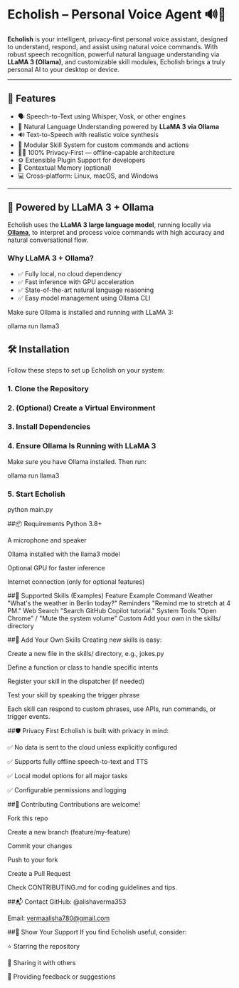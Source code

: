 # Echolish – Personal Voice Agent 🔊🧠

**Echolish** is your intelligent, privacy-first personal voice assistant, designed to understand, respond, and assist using natural voice commands. With robust speech recognition, powerful natural language understanding via **LLaMA 3 (Ollama)**, and customizable skill modules, Echolish brings a truly personal AI to your desktop or device.

---

## 🚀 Features

- 🗣️ Speech-to-Text using Whisper, Vosk, or other engines  
- 🤖 Natural Language Understanding powered by **LLaMA 3 via Ollama**  
- 🔊 Text-to-Speech with realistic voice synthesis  
- 🧩 Modular Skill System for custom commands and actions  
- 🕵️‍♂️ 100% Privacy-First — offline-capable architecture  
- ⚙️ Extensible Plugin Support for developers  
- 🧠 Contextual Memory (optional)  
- 💻 Cross-platform: Linux, macOS, and Windows  

---

## 🧠 Powered by LLaMA 3 + Ollama

Echolish uses the **LLaMA 3 large language model**, running locally via [**Ollama**](https://ollama.com), to interpret and process voice commands with high accuracy and natural conversational flow.

### Why LLaMA 3 + Ollama?

- ✅ Fully local, no cloud dependency  
- ✅ Fast inference with GPU acceleration  
- ✅ State-of-the-art natural language reasoning  
- ✅ Easy model management using Ollama CLI  

Make sure Ollama is installed and running with LLaMA 3:

ollama run llama3


## 🛠 Installation

Follow these steps to set up Echolish on your system:

### 1. Clone the Repository

### 2. (Optional) Create a Virtual Environment

### 3. Install Dependencies

### 4. Ensure Ollama Is Running with LLaMA 3
Make sure you have Ollama installed. Then run:

ollama run llama3

### 5. Start Echolish

python main.py


##📦 Requirements
Python 3.8+

A microphone and speaker

Ollama installed with the llama3 model

Optional GPU for faster inference

Internet connection (only for optional features)

##🔌 Supported Skills (Examples)
Feature	Example Command
Weather	"What's the weather in Berlin today?"
Reminders	"Remind me to stretch at 4 PM."
Web Search	"Search GitHub Copilot tutorial."
System Tools	"Open Chrome" / "Mute the system volume"
Custom	Add your own in the skills/ directory


##🧩 Add Your Own Skills
Creating new skills is easy:

Create a new file in the skills/ directory, e.g., jokes.py

Define a function or class to handle specific intents

Register your skill in the dispatcher (if needed)

Test your skill by speaking the trigger phrase

Each skill can respond to custom phrases, use APIs, run commands, or trigger events.



##🛡️ Privacy First
Echolish is built with privacy in mind:

✅ No data is sent to the cloud unless explicitly configured

✅ Supports fully offline speech-to-text and TTS

✅ Local model options for all major tasks

✅ Configurable permissions and logging


##🤝 Contributing
Contributions are welcome!

Fork this repo

Create a new branch (feature/my-feature)

Commit your changes

Push to your fork

Create a Pull Request

Check CONTRIBUTING.md for coding guidelines and tips.


##📬 Contact
GitHub: @alishaverma353

Email: vermaalisha780@gmail.com


##🌟 Show Your Support
If you find Echolish useful, consider:

⭐ Starring the repository

🔁 Sharing it with others

💬 Providing feedback or suggestions
